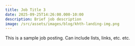 ```yaml
---
title: Job Title 3
date: 2025-09-25T14:26:00.000-10:00
description: Brief job description
image: /src/assets/images/blog/khth-landing-img.png
---
```

This is a sample job posting. Can include lists, links, etc. etc.
